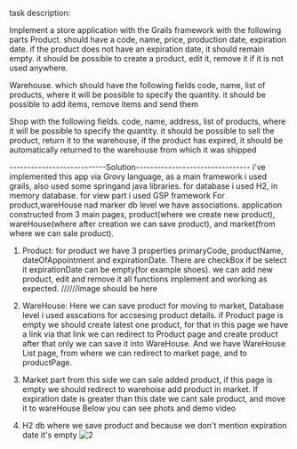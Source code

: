 task description: 

Implement a store application with the Grails framework
with the following parts
Product. should have a code, name, price, production date, expiration date. if the product does not have an expiration date, it should remain empty. it should be possible to create a product, edit it, remove it if it is not used anywhere.

Warehouse. which should have the following fields
code, name, list of products, where it will be possible to specify the quantity. it should be possible to add items, remove items and send them


Shop with the following fields.
code, name, address, list of products, where it will be possible to specify the quantity.
it should be possible to sell the product, return it to the warehouse, if the product has expired, it should be automatically returned to the warehouse from which it was shipped


---------------------------Solution--------------------------------
i've implemented this app via Grovy language, as a main framework i used grails, also used some springand java libraries.
for database i used H2, in memory database.
for view part i used GSP framework
For product,wareHouse nad marker db level we have associations.
application constructed from 3 main pages, product(where we create new product), wareHouse(where after creation we can save product), and market(from where we can sale product).


1) Product:
for product we have 3 properties primaryCode, productName, dateOfAppointment and expirationDate. There are checkBox if be select it expirationDate can be empty(for example shoes).
we can add new product, edit and remove it all functions implement and working as expected.
//////image should be here

2) WareHouse:
Here we can save product for moving to market, Database level i used asscations for accsesing product details.
if Product page is empty we should create latest one product, for that in this page we have a link via that link we can redirect to Product page and create product after that only we can save it into WareHouse.
And we have WareHouse List page, from where we can redirect to market page, and to productPage.

3) Market part
from this side we can sale added product, if this page is empty we should redirect to warehoise add product in market.
If expiration date is greater than this date we cant sale product, and move it to wareHouse
Below you can see phots and demo video

1) H2 db where we save product and because we don't mention expiration date it's empty
![2](https://github.com/user-attachments/assets/c5f0b978-e2a3-449f-aaee-b7f3189ec876)
